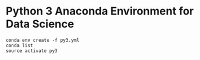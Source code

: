 # Python 3 Anaconda Environment for Data Science

```
conda env create -f py3.yml
conda list
source activate py3
```
